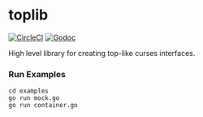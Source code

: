 # toplib
[![CircleCI](https://img.shields.io/circleci/project/github/vektorlab/toplib.svg)]() [![Godoc](https://img.shields.io/badge/api-Godoc-blue.svg)]()

High level library for creating top-like curses interfaces.


### Run Examples

    cd examples
    go run mock.go
    go run container.go
